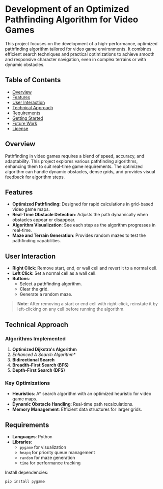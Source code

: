 # Development of an Optimized Pathfinding Algorithm for Video Games

This project focuses on the development of a high-performance, optimized pathfinding algorithm tailored for video game environments. It combines efficient search techniques and practical optimizations to achieve smooth and responsive character navigation, even in complex terrains or with dynamic obstacles.

## Table of Contents
- [Overview](#overview)
- [Features](#features)
- [User Interaction](#user-interaction)
- [Technical Approach](#technical-approach)
- [Requirements](#requirements)
- [Getting Started](#getting-started)
- [Future Work](#future-work)
- [License](#license)

## Overview
Pathfinding in video games requires a blend of speed, accuracy, and adaptability. This project explores various pathfinding algorithms, enhancing them to suit real-time game requirements. The optimized algorithm can handle dynamic obstacles, dense grids, and provides visual feedback for algorithm steps.

## Features
- **Optimized Pathfinding**: Designed for rapid calculations in grid-based video game maps.
- **Real-Time Obstacle Detection**: Adjusts the path dynamically when obstacles appear or disappear.
- **Algorithm Visualization**: See each step as the algorithm progresses in real-time.
- **Maze and Terrain Generation**: Provides random mazes to test the pathfinding capabilities.
  
## User Interaction
- **Right Click**: Remove start, end, or wall cell and revert it to a normal cell.
- **Left Click**: Set a normal cell as a wall cell.
- **Buttons**:
  - Select a pathfinding algorithm.
  - Clear the grid.
  - Generate a random maze.

> **Note**: After removing a start or end cell with right-click, reinstate it by left-clicking on any cell before running the algorithm.

## Technical Approach
### Algorithms Implemented
1. **Optimized Dijkstra's Algorithm**
2. **Enhanced A* Search Algorithm**
3. **Bidirectional Search**
4. **Breadth-First Search (BFS)**
5. **Depth-First Search (DFS)**

### Key Optimizations
- **Heuristics**: A* search algorithm with an optimized heuristic for video game maps.
- **Dynamic Obstacle Handling**: Real-time path recalculations.
- **Memory Management**: Efficient data structures for larger grids.

## Requirements
- **Languages**: Python
- **Libraries**:
  - `pygame` for visualization
  - `heapq` for priority queue management
  - `random` for maze generation
  - `time` for performance tracking

Install dependencies:
```bash
pip install pygame
